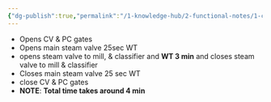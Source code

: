 ```yaml
---
{"dg-publish":true,"permalink":"/1-knowledge-hub/2-functional-notes/1-career-notes/3-tstps-kaniha-technical-notes/c-reports-lm-is-checklists/inerting-sequence/","noteIcon":""}
---
```


- Opens CV & PC gates
- Opens main steam valve 25sec WT
- opens steam valve to mill, & classifier and **WT 3 min** and closes steam valve to mill & classifier
- Closes main steam valve 25 sec WT
- close CV & PC gates
- **NOTE**: **Total time takes around 4 min**